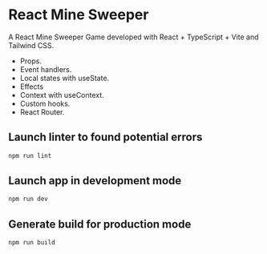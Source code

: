 # React Mine Sweeper

A React Mine Sweeper Game developed with React + TypeScript + Vite and Tailwind CSS.

- Props.
- Event handlers.
- Local states with useState.
- Effects
- Context with useContext.
- Custom hooks.
- React Router.

## Launch linter to found potential errors

```bash
npm run lint
```

## Launch app in development mode

```bash
npm run dev
```

## Generate build for production mode

```bash
npm run build
```
